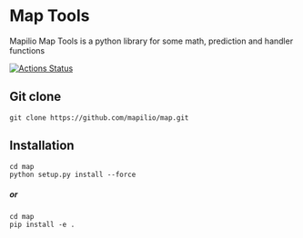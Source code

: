 # Map Tools

Mapilio Map Tools is a python library for some math, prediction and handler functions

[![Actions Status](https://github.com/mapilio/map/workflows/CI/badge.svg)](https://github.com/mapilio/map/actions)

## Git clone 
    git clone https://github.com/mapilio/map.git
## Installation
    cd map
    python setup.py install --force
##### or
    cd map
    pip install -e .




